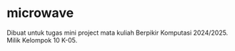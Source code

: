 # microwave
Dibuat untuk tugas mini project mata kuliah Berpikir Komputasi 2024/2025.
Milik Kelompok 10 K-05.
